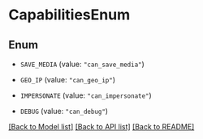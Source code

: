 # CapabilitiesEnum

## Enum


* `SAVE_MEDIA` (value: `"can_save_media"`)

* `GEO_IP` (value: `"can_geo_ip"`)

* `IMPERSONATE` (value: `"can_impersonate"`)

* `DEBUG` (value: `"can_debug"`)


[[Back to Model list]](../README.md#documentation-for-models) [[Back to API list]](../README.md#documentation-for-api-endpoints) [[Back to README]](../README.md)



